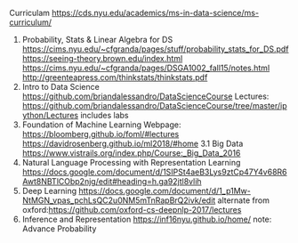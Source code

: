 Curriculam
https://cds.nyu.edu/academics/ms-in-data-science/ms-curriculum/
1. Probability, Stats & Linear Algebra for DS
https://cims.nyu.edu/~cfgranda/pages/stuff/probability_stats_for_DS.pdf
https://seeing-theory.brown.edu/index.html
https://cims.nyu.edu/~cfgranda/pages/DSGA1002_fall15/notes.html
http://greenteapress.com/thinkstats/thinkstats.pdf
2. Intro to Data Science
https://github.com/briandalessandro/DataScienceCourse
        Lectures: https://github.com/briandalessandro/DataScienceCourse/tree/master/ipython/Lectures
        includes labs
3. Foundation of Machine Learning
        Webpage: https://bloomberg.github.io/foml/#lectures
        https://davidrosenberg.github.io/ml2018/#home
3.1 Big Data
        https://www.vistrails.org/index.php/Course:_Big_Data_2016
4. Natural Language Processing with Representation Learning
        https://docs.google.com/document/d/1SIPSt4aeB3Lys9ztCp47Y4v68R6Awt8NBTlCObp2njg/edit#heading=h.ga92jtl8vlih
5. Deep Learning
        https://docs.google.com/document/d/1_p1Mw-NtMGN_vpas_pchLsQC2u0NM5mTnRapBrQ2ivk/edit
        alternate from oxford:https://github.com/oxford-cs-deepnlp-2017/lectures
6. Inference and Representation
        https://inf16nyu.github.io/home/
        note: Advance Probability